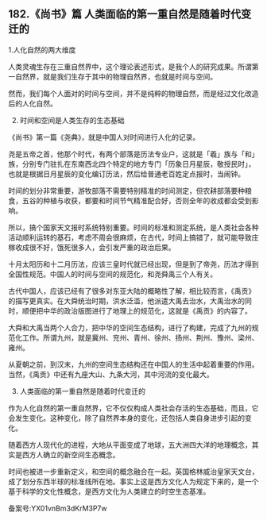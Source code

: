 ## 182.《尚书》篇 人类面临的第一重自然是随着时代变迁的
1.人化自然的两大维度


人类灵魂生存在三重自然界中，这个理论表述形式，是我个人的研究成果。所谓第一自然界，就是我们生存于其中的物理自然界，也就是时间与空间。


然而，我们每个人面对的时间与空间，并不是纯粹的物理自然，而是经过文化改造后的人化自然。


2. 时间和空间是人类生存的生态基础


《尚书》第一篇《尧典》，就是中国人对时间进行人化的记录。


尧是五帝之首，他那个时代，有两个部落是历法专业户，这就是「羲」族与「和」族，分别专门驻扎在东南西北四个特定的地方专门「历象日月星辰，敬授民时」，也就是根据日月星辰的变化编订历法，然后给普通老百姓定点报时，当闹钟。


时间的划分非常重要，游牧部落不需要特别精准的时间测定，但农耕部落要种粮食，五谷的种植与收获，都要和时间节气精准配合好，否则全年的收成都会受到影响。


所以，搞个国家天文报时系统特别重要。时间的标准和测定系统，是人类社会各种活动顺利运转的基石，考虑不周会很麻烦，在古代，时间上搞错了，就可能导致庄稼收成很不好，饿死很多人，会引发严重的政治后果。


十月太阳历和十二月历法，应该三皇时代就已经出现，但是到了帝尧，历法才得到全国性规范。中国人的时间与空间的规范化，和尧舜禹三个人有关。


古代中国人，应该已经有了很多对东亚大陆的概略性了解，相比较而言，《禹贡》的描写更真实。在大舜统治时期，洪水泛滥，他派遣大禹去治水，大禹治水的同时，顺便把中华的政治版图进行了地理上的规范化，这就是《禹贡》的内容了。


大舜和大禹当两个人合力，把中华的空间生态结构，进行了构建，完成了九州的规范化工作。所谓九州，就是冀州、兖州、青州、徐州、扬州、荆州、豫州、梁州、雍州。


从夏朝之前，到汉末，九州的空间生态结构还在中国人的生活中起着重要的作用。当然，《禹贡》中还有九座大山、九条大河，其中河流的变化最大。


3. 人类面临的第一重自然是随着时代变迁的


作为人化自然的第一重自然界，它不仅仅构成人类社会存活的生态基础，而且，它会发生变化。这种变化，除了自然界本身的变化，还包括人类自身进步引起的变化。


随着西方人现代化的进程，大地从平面变成了地球，五大洲四大洋的地理概念，其实是西方人确立的新空间生态概念。


时间也被进一步重新定义，和空间的概念融合在一起。英国格林威治皇家天文台，成了划分东西半球的标准线所在地。事实上这是西方文化人为规定下来的，是一个基于科学的文化性概念，是西方文化为人类建立的时空生态基准。


备案号:YX01vnBm3dKrM3P7w

